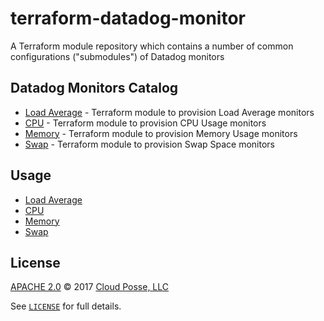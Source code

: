 # terraform-datadog-monitor

A Terraform module repository which contains a number of common configurations ("submodules") of Datadog monitors


## Datadog Monitors Catalog

- [Load Average](tree/master/modules/load_average) - Terraform module to provision Load Average monitors
- [CPU](tree/master/modules/cpu) - Terraform module to provision CPU Usage monitors
- [Memory](tree/master/modules/memory) - Terraform module to provision Memory Usage monitors
- [Swap](tree/master/modules/swap) - Terraform module to provision Swap Space monitors


## Usage

- [Load Average](tree/master/modules/load_average)
- [CPU](tree/master/modules/cpu)
- [Memory](tree/master/modules/memory)
- [Swap](tree/master/modules/swap)


## License

[APACHE 2.0](LICENSE) © 2017 [Cloud Posse, LLC](https://cloudposse.com)

See [`LICENSE`](LICENSE) for full details.
